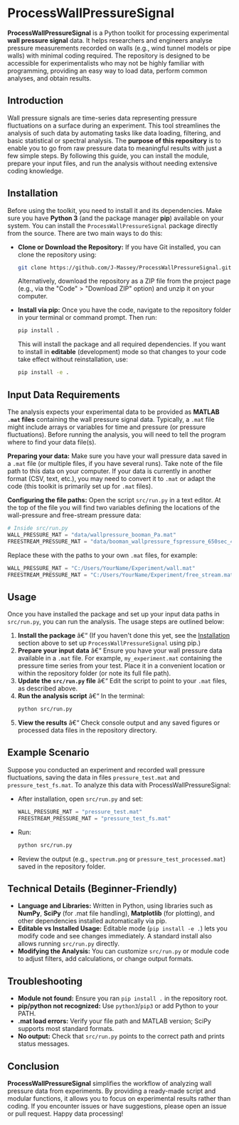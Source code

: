 # ProcessWallPressureSignal

**ProcessWallPressureSignal** is a Python toolkit for processing experimental **wall pressure signal** data. It helps researchers and engineers analyse pressure measurements recorded on walls (e.g., wind tunnel models or pipe walls) with minimal coding required. The repository is designed to be accessible for experimentalists who may not be highly familiar with programming, providing an easy way to load data, perform common analyses, and obtain results.

## Introduction

Wall pressure signals are time-series data representing pressure fluctuations on a surface during an experiment. This tool streamlines the analysis of such data by automating tasks like data loading, filtering, and basic statistical or spectral analysis. The **purpose of this repository** is to enable you to go from raw pressure data to meaningful results with just a few simple steps. By following this guide, you can install the module, prepare your input files, and run the analysis without needing extensive coding knowledge.

## Installation

Before using the toolkit, you need to install it and its dependencies. Make sure you have **Python 3** (and the package manager **pip**) available on your system. You can install the `ProcessWallPressureSignal` package directly from the source. There are two main ways to do this:

- **Clone or Download the Repository:** If you have Git installed, you can clone the repository using:  
  ```bash
  git clone https://github.com/J-Massey/ProcessWallPressureSignal.git
  ```
  Alternatively, download the repository as a ZIP file from the project page (e.g., via the "Code" > "Download ZIP" option) and unzip it on your computer.

- **Install via pip:** Once you have the code, navigate to the repository folder in your terminal or command prompt. Then run:  
  ```bash
  pip install .
  ```  
  This will install the package and all required dependencies. If you want to install in **editable** (development) mode so that changes to your code take effect without reinstallation, use:
  ```bash
  pip install -e .
  ```

## Input Data Requirements

The analysis expects your experimental data to be provided as **MATLAB `.mat` files** containing the wall pressure signal data. Typically, a `.mat` file might include arrays or variables for time and pressure (or pressure fluctuations). Before running the analysis, you will need to tell the program where to find your data file(s).

**Preparing your data:** Make sure you have your wall pressure data saved in a `.mat` file (or multiple files, if you have several runs). Take note of the file path to this data on your computer. If your data is currently in another format (CSV, text, etc.), you may need to convert it to `.mat` or adapt the code (this toolkit is primarily set up for `.mat` files).

**Configuring the file paths:** Open the script `src/run.py` in a text editor.
At the top of the file you will find two variables defining the locations of
the wall-pressure and free-stream pressure data:

```python
# Inside src/run.py
WALL_PRESSURE_MAT = "data/wallpressure_booman_Pa.mat"
FREESTREAM_PRESSURE_MAT = "data/booman_wallpressure_fspressure_650sec_40khz.mat"
```

Replace these with the paths to your own `.mat` files, for example:

```python
WALL_PRESSURE_MAT = "C:/Users/YourName/Experiment/wall.mat"
FREESTREAM_PRESSURE_MAT = "C:/Users/YourName/Experiment/free_stream.mat"
```

## Usage

Once you have installed the package and set up your input data paths in `src/run.py`, you can run the analysis. The usage steps are outlined below:

1. **Install the package** â€“ (If you haven't done this yet, see the [Installation](#installation) section above to set up `ProcessWallPressureSignal` using pip.)
2. **Prepare your input data** â€“ Ensure you have your wall pressure data available in a `.mat` file. For example, `my_experiment.mat` containing the pressure time series from your test. Place it in a convenient location or within the repository folder (or note its full file path).
3. **Update the `src/run.py` file** â€“ Edit the script to point to your `.mat` files, as described above.
4. **Run the analysis script** â€“ In the terminal:
   ```bash
   python src/run.py
   ```
5. **View the results** â€“ Check console output and any saved figures or processed data files in the repository directory.

## Example Scenario

Suppose you conducted an experiment and recorded wall pressure fluctuations, saving the data in files `pressure_test.mat` and `pressure_test_fs.mat`. To analyze this data with ProcessWallPressureSignal:

- After installation, open `src/run.py` and set:
  ```python
  WALL_PRESSURE_MAT = "pressure_test.mat"
  FREESTREAM_PRESSURE_MAT = "pressure_test_fs.mat"
  ```
- Run:
  ```bash
  python src/run.py
  ```
- Review the output (e.g., `spectrum.png` or `pressure_test_processed.mat`) saved in the repository folder.

## Technical Details (Beginner-Friendly)

- **Language and Libraries:** Written in Python, using libraries such as **NumPy**, **SciPy** (for .mat file handling), **Matplotlib** (for plotting), and other dependencies installed automatically via pip.
- **Editable vs Installed Usage:** Editable mode (`pip install -e .`) lets you modify code and see changes immediately. A standard install also allows running `src/run.py` directly.
- **Modifying the Analysis:** You can customize `src/run.py` or module code to adjust filters, add calculations, or change output formats.

## Troubleshooting

- **Module not found:** Ensure you ran `pip install .` in the repository root.
- **pip/python not recognized:** Use `python3`/`pip3` or add Python to your PATH.
- **.mat load errors:** Verify your file path and MATLAB version; SciPy supports most standard formats.
- **No output:** Check that `src/run.py` points to the correct path and prints status messages.

## Conclusion

**ProcessWallPressureSignal** simplifies the workflow of analyzing wall pressure data from experiments. By providing a ready-made script and modular functions, it allows you to focus on experimental results rather than coding. If you encounter issues or have suggestions, please open an issue or pull request. Happy data processing!
